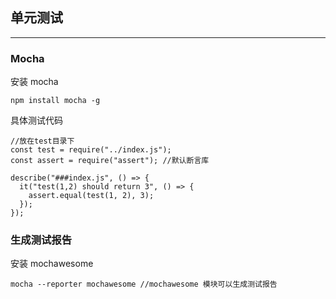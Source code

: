 ## 单元测试

---

### Mocha

安装 mocha

```
npm install mocha -g

```

具体测试代码

```
//放在test目录下
const test = require("../index.js");
const assert = require("assert"); //默认断言库

describe("###index.js", () => {
  it("test(1,2) should return 3", () => {
    assert.equal(test(1, 2), 3);
  });
});
```

### 生成测试报告

安装 mochawesome

```
mocha --reporter mochawesome //mochawesome 模块可以生成测试报告
```
